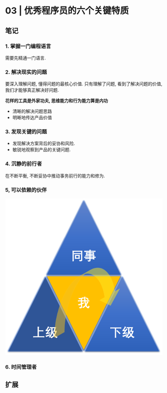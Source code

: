 # 03 | 优秀程序员的六个关键特质

## 笔记

### 1. 掌握一门编程语言

需要先精通一门语言.

### 2. 解决现实的问题

要深入理解问题, 懂得问题的最核心价值. 只有理解了问题, 看到了解决问题的价值, 我们才能够真正解决好问题.

**花样的工具是外家功夫, 思维能力和行为能力算是内功**

* 清晰的解决问题思路
* 明晰地传达产品价值

### 3. 发现关键的问题

* 发现解决方案背后的妥协和风险.
* 敏锐地观察到产品的关键问题.

### 4. 沉静的前行者

在不断平衡, 不断妥协中推动事务前行的能力和修为.

### 5, 可以依赖的伙伴

![](./img/03_01.png)

### 6. 时间管理者



## 扩展